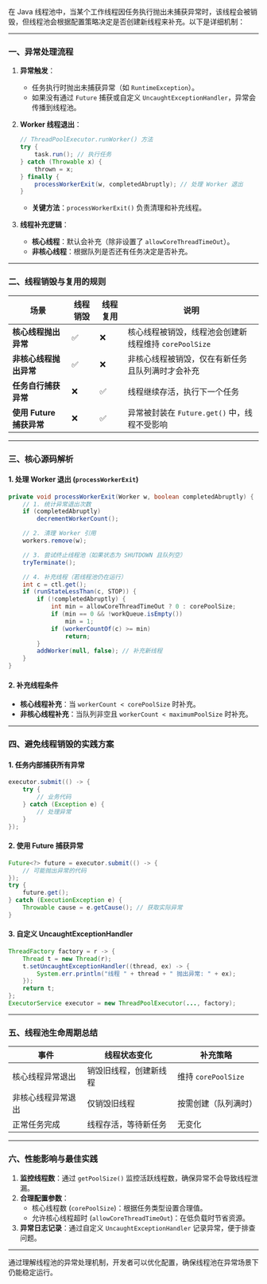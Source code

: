 

在 Java 线程池中，当某个工作线程因任务执行抛出未捕获异常时，该线程会被销毁，但线程池会根据配置策略决定是否创建新线程来补充。以下是详细机制：

---

### **一、异常处理流程**
1. **异常触发**：
    - 任务执行时抛出未捕获异常（如 `RuntimeException`）。
    - 如果没有通过 `Future` 捕获或自定义 `UncaughtExceptionHandler`，异常会传播到线程池。

2. **Worker 线程退出**：
   ```java
   // ThreadPoolExecutor.runWorker() 方法
   try {
       task.run(); // 执行任务
   } catch (Throwable x) {
       thrown = x;
   } finally {
       processWorkerExit(w, completedAbruptly); // 处理 Worker 退出
   }
   ```
    - **关键方法**：`processWorkerExit()` 负责清理和补充线程。

3. **线程补充逻辑**：
    - **核心线程**：默认会补充（除非设置了 `allowCoreThreadTimeOut`）。
    - **非核心线程**：根据队列是否还有任务决定是否补充。

---

### **二、线程销毁与复用的规则**
| 场景                   | 线程销毁 | 线程复用 | 说明                                                                 |
|------------------------|----------|----------|----------------------------------------------------------------------|
| **核心线程抛出异常**     | ✅        | ❌        | 核心线程被销毁，线程池会创建新线程维持 `corePoolSize`                |
| **非核心线程抛出异常**   | ✅        | ❌        | 非核心线程被销毁，仅在有新任务且队列满时才会补充                    |
| **任务自行捕获异常**     | ❌        | ✅        | 线程继续存活，执行下一个任务                                        |
| **使用 Future 捕获异常**| ❌        | ✅        | 异常被封装在 `Future.get()` 中，线程不受影响                         |

---

### **三、核心源码解析**
#### **1. 处理 Worker 退出 (`processWorkerExit`)**
```java
private void processWorkerExit(Worker w, boolean completedAbruptly) {
    // 1. 统计异常退出次数
    if (completedAbruptly) 
        decrementWorkerCount();

    // 2. 清理 Worker 引用
    workers.remove(w);

    // 3. 尝试终止线程池（如果状态为 SHUTDOWN 且队列空）
    tryTerminate();

    // 4. 补充线程（若线程池仍在运行）
    int c = ctl.get();
    if (runStateLessThan(c, STOP)) {
        if (!completedAbruptly) {
            int min = allowCoreThreadTimeOut ? 0 : corePoolSize;
            if (min == 0 && !workQueue.isEmpty())
                min = 1;
            if (workerCountOf(c) >= min)
                return;
        }
        addWorker(null, false); // 补充新线程
    }
}
```

#### **2. 补充线程条件**
- **核心线程补充**：当 `workerCount < corePoolSize` 时补充。
- **非核心线程补充**：当队列非空且 `workerCount < maximumPoolSize` 时补充。

---

### **四、避免线程销毁的实践方案**
#### **1. 任务内部捕获所有异常**
```java
executor.submit(() -> {
    try {
        // 业务代码
    } catch (Exception e) {
        // 处理异常
    }
});
```

#### **2. 使用 Future 捕获异常**
```java
Future<?> future = executor.submit(() -> {
    // 可能抛出异常的代码
});
try {
    future.get();
} catch (ExecutionException e) {
    Throwable cause = e.getCause(); // 获取实际异常
}
```

#### **3. 自定义 UncaughtExceptionHandler**
```java
ThreadFactory factory = r -> {
    Thread t = new Thread(r);
    t.setUncaughtExceptionHandler((thread, ex) -> {
        System.err.println("线程 " + thread + " 抛出异常: " + ex);
    });
    return t;
};
ExecutorService executor = new ThreadPoolExecutor(..., factory);
```

---

### **五、线程池生命周期总结**
| 事件                  | 线程状态变化               | 补充策略                   |
|-----------------------|--------------------------|---------------------------|
| 核心线程异常退出        | 销毁旧线程，创建新线程      | 维持 `corePoolSize`        |
| 非核心线程异常退出      | 仅销毁旧线程               | 按需创建（队列满时）        |
| 正常任务完成            | 线程存活，等待新任务        | 无变化                     |

---

### **六、性能影响与最佳实践**
1. **监控线程数**：通过 `getPoolSize()` 监控活跃线程数，确保异常不会导致线程泄漏。
2. **合理配置参数**：
    - 核心线程数 (`corePoolSize`)：根据任务类型设置合理值。
    - 允许核心线程超时 (`allowCoreThreadTimeOut`)：在低负载时节省资源。
3. **异常日志记录**：通过自定义 `UncaughtExceptionHandler` 记录异常，便于排查问题。

---

通过理解线程池的异常处理机制，开发者可以优化配置，确保线程池在异常场景下仍能稳定运行。